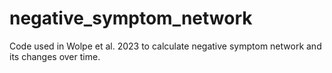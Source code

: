 # negative_symptom_network
Code used in Wolpe et al. 2023 to calculate negative symptom network and its changes over time.

